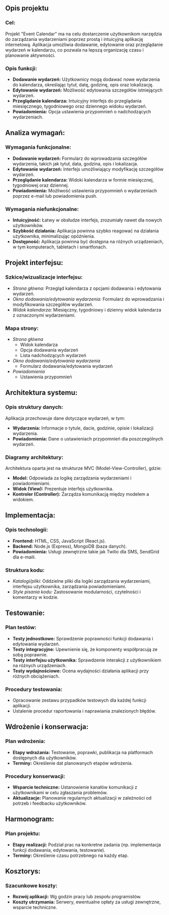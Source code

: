 ## Opis projektu

### Cel:

Projekt "Event Calendar" ma na celu dostarczenie użytkownikom narzędzia do zarządzania wydarzeniami poprzez prostą i intuicyjną aplikację internetową. Aplikacja umożliwia dodawanie, edytowanie oraz przeglądanie wydarzeń w kalendarzu, co pozwala na lepszą organizację czasu i planowanie aktywności.

### Opis funkcji:

- **Dodawanie wydarzeń:** Użytkownicy mogą dodawać nowe wydarzenia do kalendarza, określając tytuł, datę, godzinę, opis oraz lokalizację.
- **Edytowanie wydarzeń:** Możliwość edytowania szczegółów istniejących wydarzeń.
- **Przeglądanie kalendarza:** Intuicyjny interfejs do przeglądania miesięcznego, tygodniowego oraz dziennego widoku wydarzeń.
- **Powiadomienia:** Opcja ustawienia przypomnień o nadchodzących wydarzeniach.

## Analiza wymagań:

### Wymagania funkcjonalne:

- **Dodawanie wydarzeń:** Formularz do wprowadzania szczegółów wydarzenia, takich jak tytuł, data, godzina, opis i lokalizacja.
- **Edytowanie wydarzeń:** Interfejs umożliwiający modyfikację szczegółów wydarzeń.
- **Przeglądanie kalendarza:** Widoki kalendarza w formie miesięcznej, tygodniowej oraz dziennej.
- **Powiadomienia:** Możliwość ustawienia przypomnień o wydarzeniach poprzez e-mail lub powiadomienia push.

### Wymagania niefunkcjonalne:

- **Intuicyjność:** Łatwy w obsłudze interfejs, zrozumiały nawet dla nowych użytkowników.
- **Szybkość działania:** Aplikacja powinna szybko reagować na działania użytkownika, minimalizując opóźnienia.
- **Dostępność:** Aplikacja powinna być dostępna na różnych urządzeniach, w tym komputerach, tabletach i smartfonach.

## Projekt interfejsu:

### Szkice/wizualizacje interfejsu:

- _Strona główna:_ Przegląd kalendarza z opcjami dodawania i edytowania wydarzeń.
- _Okno dodawania/edytowania wydarzenia:_ Formularz do wprowadzania i modyfikowania szczegółów wydarzeń.
- _Widok kalendarza:_ Miesięczny, tygodniowy i dzienny widok kalendarza z oznaczonymi wydarzeniami.

### Mapa strony:

- _Strona główna_
  - Widok kalendarza
  - Opcja dodawania wydarzeń
  - Lista nadchodzących wydarzeń
- _Okno dodawania/edytowania wydarzenia_
  - Formularz dodawania/edytowania wydarzeń
- _Powiadomienia_
  - Ustawienia przypomnień

## Architektura systemu:

### Opis struktury danych:

Aplikacja przechowuje dane dotyczące wydarzeń, w tym:

- **Wydarzenia:** Informacje o tytule, dacie, godzinie, opisie i lokalizacji wydarzenia.
- **Powiadomienia:** Dane o ustawieniach przypomnień dla poszczególnych wydarzeń.

### Diagramy architektury:

Architektura oparta jest na strukturze MVC (Model-View-Controller), gdzie:

- **Model:** Odpowiada za logikę zarządzania wydarzeniami i powiadomieniami.
- **Widok (View):** Prezentuje interfejs użytkownika.
- **Kontroler (Controller):** Zarządza komunikacją między modelem a widokiem.

## Implementacja:

### Opis technologii:

- **Frontend:** HTML, CSS, JavaScript (React.js).
- **Backend:** Node.js (Express), MongoDB (baza danych).
- **Powiadomienia:** Usługi zewnętrzne takie jak Twilio dla SMS, SendGrid dla e-maili.

### Struktura kodu:

- _Katalogi/pliki:_ Oddzielne pliki dla logiki zarządzania wydarzeniami, interfejsu użytkownika, zarządzania powiadomieniami.
- _Style pisania kodu:_ Zastosowanie modularności, czytelności i komentarzy w kodzie.

## Testowanie:

### Plan testów:

- **Testy jednostkowe:** Sprawdzenie poprawności funkcji dodawania i edytowania wydarzeń.
- **Testy integracyjne:** Upewnienie się, że komponenty współpracują ze sobą poprawnie.
- **Testy interfejsu użytkownika:** Sprawdzenie interakcji z użytkownikiem na różnych urządzeniach.
- **Testy wydajnościowe:** Ocena wydajności działania aplikacji przy różnych obciążeniach.

### Procedury testowania:

- Opracowanie zestawu przypadków testowych dla każdej funkcji aplikacji.
- Ustalenie procedur raportowania i naprawiania znalezionych błędów.

## Wdrożenie i konserwacja:

### Plan wdrożenia:

- **Etapy wdrażania:** Testowanie, poprawki, publikacja na platformach dostępnych dla użytkowników.
- **Terminy:** Określenie dat planowanych etapów wdrożenia.

### Procedury konserwacji:

- **Wsparcie techniczne:** Ustanowienie kanałów komunikacji z użytkownikami w celu zgłaszania problemów.
- **Aktualizacje:** Planowanie regularnych aktualizacji w zależności od potrzeb i feedbacku użytkowników.

## Harmonogram:

### Plan projektu:

- **Etapy realizacji:** Podział prac na konkretne zadania (np. implementacja funkcji dodawania, edytowania, testowanie).
- **Terminy:** Określenie czasu potrzebnego na każdy etap.

## Kosztorys:

### Szacunkowe koszty:

- **Rozwój aplikacji:** Wg godzin pracy lub zespołu programistów.
- **Koszty utrzymania:** Serwery, ewentualne opłaty za usługi zewnętrzne, wsparcie techniczne.
